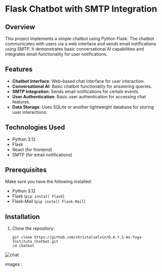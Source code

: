 # Flask Chatbot with SMTP Integration

## Overview

This project implements a simple chatbot using Python Flask. The chatbot communicates with users via a web interface and sends email notifications using SMTP. It demonstrates basic conversational AI capabilities and integrates email functionality for user notifications.

## Features

- **Chatbot Interface**: Web-based chat interface for user interaction.
- **Conversational AI**: Basic chatbot functionality for answering queries.
- **SMTP Integration**: Sends email notifications for certain events.
- **User Authentication**: Basic user authentication for accessing chat features.
- **Data Storage**: Uses SQLite or another lightweight database for storing user interactions.

## Technologies Used

- Python 3.12
- Flask
- React (for frontend)
- SMTP (for email notifications)

## Prerequisites

Make sure you have the following installed:

- Python 3.12
- Flask (`pip install Flask`)
- Flask-Mail (`pip install Flask-Mail`)

## Installation

1. Clone the repository:
   ```HTTPS
   git clone https://github.com/christalselvin/D.A.Y.S-An-Yoga-Institute_Chatbot.git
   cd chatbot
![chat](https://github.com/christalselvin/D.A.Y.S-An-Yoga-Institute_Chatbot/assets/127867279/23eaa2a7-15c1-44e6-952c-0b0b89baf000)


images : 
